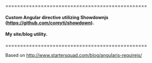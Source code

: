 ================================================
#### Custom Angular directive utilizing Showdownjs (https://github.com/coreyti/showdown). 
#### My site/blog utility.
================================================

Based on
http://www.startersquad.com/blog/angularjs-requirejs/
